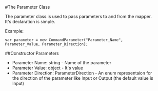 
#The Parameter Class

The parameter class is used to pass parameters to and from the mapper. It's declaration is simple.


Example:

```
var parameter = new CommandParameter("Parameter_Name", Parameter_Value, Parameter_Direction);
```

##Constructor Parameters
 * Parameter Name:           string - Name of the parameter
 * Parameter Value:          object - It's value
 * Parameter Direction:      ParameterDirection - An enum representaion for the direction of the parameter like Input or
                                                  Output (the default value is Input)
